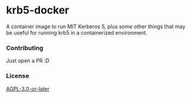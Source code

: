 # krb5-docker

A container image to run MIT Kerberos 5, plus some other things that may be useful for running krb5 in a containerized environment.

### Contributing

Just open a PR :D

### License

[AGPL-3.0-or-later](./LICENSE)
